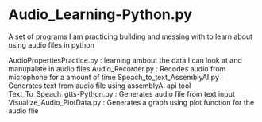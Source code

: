 # Audio_Learning-Python.py
A set of programs I am practicing building and messing with to learn about using audio files in python 

AudioPropertiesPractice.py : learning ambout the data I can look at and manupalate in audio files
Audio_Recorder.py : Recodes audio from microphone for a amount of time
Speach_to_text_AssemblyAI.py : Generates text from audio file using assemblyAI api tool
Text_To_Speach_gtts-Python.py : Generates audio file from text input 
Visualize_Audio_PlotData.py : Generates a graph using plot function for the audio flie 
